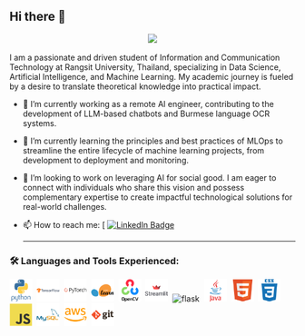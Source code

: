 ## Hi there 👋

<div id="header" align="center">
  <img src="https://media.giphy.com/media/M9gbBd9nbDrOTu1Mqx/giphy.gif" width="100"/>
</div>

I am a passionate and driven student of Information and Communication Technology at Rangsit University, Thailand, specializing in Data Science, Artificial Intelligence, and Machine Learning. My academic journey is fueled by a desire to translate theoretical knowledge into practical impact.


- 🔭 I’m currently working as a remote AI engineer, contributing to the development of LLM-based chatbots and Burmese language OCR systems.
- 🌱 I’m currently learning the principles and best practices of MLOps to streamline the entire lifecycle of machine learning projects, from development to deployment and monitoring.
- 👯 I’m looking to work on leveraging AI for social good. I am eager to connect with individuals who share this vision and possess complementary expertise to create impactful technological solutions for real-world challenges.
- :mailbox: How to reach me: [ <a href="www.linkedin.com/in/ppheinakapatrick">
    <img src="https://img.shields.io/badge/LinkedIn-blue?style=for-the-badge&logo=linkedin&logoColor=white" alt="LinkedIn Badge"/>
  </a>

  ---
  
### :hammer_and_wrench: Languages and Tools Experienced:
<div>
  <img src="https://github.com/devicons/devicon/blob/master/icons/python/python-original-wordmark.svg" title="Python" alt="Python" width="40" height="40"/>&nbsp;
  <img src="https://github.com/devicons/devicon/blob/master/icons/tensorflow/tensorflow-original-wordmark.svg"  title="TS" alt="TS" width="40" height="40"/>&nbsp;
  <img src="https://github.com/devicons/devicon/blob/master/icons/pytorch/pytorch-original-wordmark.svg" title="pt" alt="pt" width="40" height="40"/>&nbsp;
  <img src="https://github.com/devicons/devicon/blob/master/icons/scikitlearn/scikitlearn-original.svg" title="skl" alt="skl" width="40" height="40"/>&nbsp;
  <img src="https://github.com/devicons/devicon/blob/master/icons/opencv/opencv-original-wordmark.svg" title="cv" alt="cv" width="40" height="40"/>&nbsp;
  <img src="https://github.com/devicons/devicon/blob/master/icons/streamlit/streamlit-original-wordmark.svg" title="st" alt="st" width="40" height="40"/>&nbsp;
  <img src="https://github.com/devicons/devicon/blob/master/icons/icons/flask/flask-original-wordmark.svg" title="flask" alt="flask" width="40" height="40"/>&nbsp;
  <img src="https://github.com/devicons/devicon/blob/master/icons/java/java-original-wordmark.svg" title="Java" alt="Java" width="40" height="40"/>&nbsp;
  <img src="https://github.com/devicons/devicon/blob/master/icons/html5/html5-original.svg" title="HTML5" alt="HTML" width="40" height="40"/>&nbsp;
  <img src="https://github.com/devicons/devicon/blob/master/icons/css3/css3-plain-wordmark.svg"  title="CSS3" alt="CSS" width="40" height="40"/>&nbsp;
  <img src="https://github.com/devicons/devicon/blob/master/icons/javascript/javascript-original.svg" title="JavaScript" alt="JavaScript" width="40" height="40"/>&nbsp;
  <img src="https://github.com/devicons/devicon/blob/master/icons/mysql/mysql-original-wordmark.svg" title="MySQL"  alt="MySQL" width="40" height="40"/>&nbsp;
  <img src="https://github.com/devicons/devicon/blob/master/icons/amazonwebservices/amazonwebservices-plain-wordmark.svg" title="AWS" alt="AWS" width="40" height="40"/>&nbsp;
  <img src="https://github.com/devicons/devicon/blob/master/icons/git/git-original-wordmark.svg" title="Git" **alt="Git" width="40" height="40"/>
</div>


